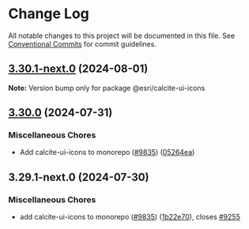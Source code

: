 # Change Log

All notable changes to this project will be documented in this file.
See [Conventional Commits](https://conventionalcommits.org) for commit guidelines.

## [3.30.1-next.0](https://github.com/Esri/calcite-design-system/compare/@esri/calcite-ui-icons@3.29.1-next.0...@esri/calcite-ui-icons@3.30.1-next.0) (2024-08-01)

**Note:** Version bump only for package @esri/calcite-ui-icons

## [3.30.0](https://github.com/Esri/calcite-design-system/compare/@esri/calcite-ui-icons-v3.29.0...@esri/calcite-ui-icons@3.30.0) (2024-07-31)

### Miscellaneous Chores

- Add calcite-ui-icons to monorepo ([#9835](https://github.com/Esri/calcite-design-system/issues/9835)) ([05264ea](https://github.com/Esri/calcite-design-system/commit/05264ea84d1c0d88d2878c33434a4166f2f5f532))

## 3.29.1-next.0 (2024-07-30)

### Miscellaneous Chores

- add calcite-ui-icons to monorepo ([#9835](https://github.com/Esri/calcite-design-system/issues/9835)) ([1b22e70](https://github.com/Esri/calcite-design-system/commit/1b22e70ec1662138c17d1a9e4c6a79d87794c4ef)), closes [#9255](https://github.com/Esri/calcite-design-system/issues/9255)

